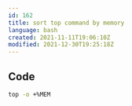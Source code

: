 ```yaml
---
id: 162
title: sort top command by memory
language: bash
created: 2021-11-11T19:06:10Z
modified: 2021-12-30T19:25:18Z
---
```


## Code

```bash
top -o +%MEM
```

<!-- end -->

